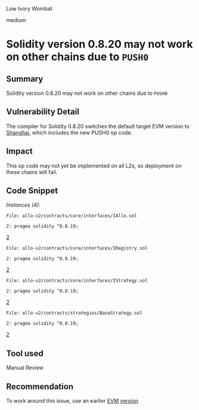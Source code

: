 Low Ivory Wombat

medium

# Solidity version 0.8.20 may not work on other chains due to `PUSH0`
## Summary
Solidity version 0.8.20 may not work on other chains due to `PUSH0`
## Vulnerability Detail
The compiler for Solidity 0.8.20 switches the default target EVM version to [Shanghai](https://blog.soliditylang.org/2023/05/10/solidity-0.8.20-release-announcement/#important-note), which includes the new PUSH0 op code.
## Impact
This op code may not yet be implemented on all L2s, so deployment on these chains will fail.
## Code Snippet
*Instances (4)*:

```solidity
File: allo-v2/contracts/core/interfaces/IAllo.sol

2: pragma solidity ^0.8.19;

```

[2](https://github.com/sherlock-audit/2023-09-Gitcoin/tree/main/allo-v2/contracts/core/interfaces/IAllo.sol#L2)

```solidity
File: allo-v2/contracts/core/interfaces/IRegistry.sol

2: pragma solidity ^0.8.19;

```

[2](https://github.com/sherlock-audit/2023-09-Gitcoin/tree/main/allo-v2/contracts/core/interfaces/IRegistry.sol#L2)

```solidity
File: allo-v2/contracts/core/interfaces/IStrategy.sol

2: pragma solidity ^0.8.19;

```

[2](https://github.com/sherlock-audit/2023-09-Gitcoin/tree/main/allo-v2/contracts/core/interfaces/IStrategy.sol#L2)

```solidity
File: allo-v2/contracts/strategies/BaseStrategy.sol

2: pragma solidity ^0.8.19;

```

[2](https://github.com/sherlock-audit/2023-09-Gitcoin/tree/main/allo-v2/contracts/strategies/BaseStrategy.sol#L2)
## Tool used

Manual Review

## Recommendation
To work around this issue, use an earlier [EVM](https://docs.soliditylang.org/en/v0.8.20/using-the-compiler.html?ref=zaryabs.com#setting-the-evm-version-to-target) [version](https://book.getfoundry.sh/reference/config/solidity-compiler#evm_version)
